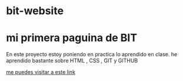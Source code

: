 # bit-website
# mi primera paguina de BIT

En este proyecto estoy poniendo en practica lo aprendido en clase. he aprendido bastante sobre HTML , CSS , GIT y GITHUB

[me puedes visitar a este link](https://github.com/sebastianwebb5)